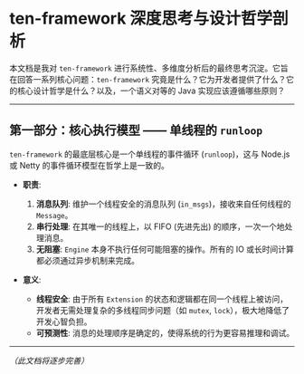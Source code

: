# ten-framework 深度思考与设计哲学剖析

本文档是我对 `ten-framework` 进行系统性、多维度分析后的最终思考沉淀。它旨在回答一系列核心问题：`ten-framework` 究竟是什么？它为开发者提供了什么？它的核心设计哲学是什么？以及，一个语义对等的 Java 实现应该遵循哪些原则？

---

## 第一部分：核心执行模型 —— 单线程的 `runloop`

`ten-framework` 的最底层核心是一个单线程的事件循环 (`runloop`)，这与 Node.js 或 Netty 的事件循环模型在哲学上是一致的。

- **职责**:
  1.  **消息队列**: 维护一个线程安全的消息队列 (`in_msgs`)，接收来自任何线程的 `Message`。
  2.  **串行处理**: 在其唯一的线程上，以 FIFO (先进先出) 的顺序，一次一个地处理消息。
  3.  **无阻塞**: `Engine` 本身不执行任何可能阻塞的操作。所有的 IO 或长时间计算都必须通过异步机制来完成。

- **意义**:
  - **线程安全**: 由于所有 `Extension` 的状态和逻辑都在同一个线程上被访问，开发者无需处理复杂的多线程同步问题（如 `mutex`, `lock`），极大地降低了开发心智负担。
  - **可预测性**: 消息的处理顺序是确定的，使得系统的行为更容易推理和调试。

---

_（此文档将逐步完善）_
